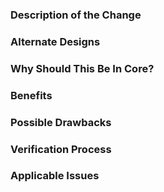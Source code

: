 <!--

### Requirements

* Filling out the template is required. Any pull request that does not include 
enough information to be reviewed in a timely manner may be closed at the 
maintainers' discretion.
* All new code requires unit tests to ensure they work as expected and will 
continue to work as new code is added in the future (regression testing).
* Have you read Constellation's Code of Conduct? By filing an issue, you are 
expected to comply with it, including treating everyone with respect: 
https://github.com/constellation-app/constellation/blob/master/CODE_OF_CONDUCT.md

-->

### Description of the Change

<!--

We must be able to understand the design of your change from this description. 
If we can't get a good idea of what the code will be doing from the description 
here, the pull request may be closed at the maintainers' discretion. Keep in 
mind that the maintainer reviewing this PR may not be familiar with or have 
worked with the code here recently, so please walk us through the concepts.

-->

### Alternate Designs

<!-- 

Explain what other alternates were considered and why the proposed version was 
selected.

-->

### Why Should This Be In Core?

<!--

Explain why this functionality should be in Constellation Core as opposed to a 
different module suite.

-->

### Benefits

<!-- What benefits will be realized by the code change? -->

### Possible Drawbacks

<!-- What are the possible side-effects or negative impacts of the code change? -->

### Verification Process

<!--

What process did you follow to verify that your change has the desired effects?

- How did you verify that all new functionality works as expected?
- How did you verify that all changed functionality works as expected?
- How did you verify that the change has not introduced any regressions?

Describe the actions you performed (e.g., buttons you clicked, text you typed, 
commands you ran, etc.), and describe the results you observed.

-->

### Applicable Issues

<!-- Enter any applicable Issues here -->
